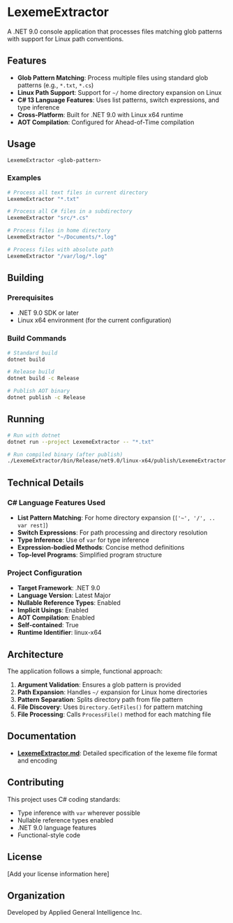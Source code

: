 # LexemeExtractor

A .NET 9.0 console application that processes files matching glob patterns with support for Linux path conventions.

## Features

- **Glob Pattern Matching**: Process multiple files using standard glob patterns (e.g., `*.txt`, `*.cs`)
- **Linux Path Support**: Support for `~/` home directory expansion on Linux
- **C# 13 Language Features**: Uses list patterns, switch expressions, and type inference
- **Cross-Platform**: Built for .NET 9.0 with Linux x64 runtime
- **AOT Compilation**: Configured for Ahead-of-Time compilation

## Usage

```bash
LexemeExtractor <glob-pattern>
```

### Examples

```bash
# Process all text files in current directory
LexemeExtractor "*.txt"

# Process all C# files in a subdirectory
LexemeExtractor "src/*.cs"

# Process files in home directory
LexemeExtractor "~/Documents/*.log"

# Process files with absolute path
LexemeExtractor "/var/log/*.log"
```

## Building

### Prerequisites

- .NET 9.0 SDK or later
- Linux x64 environment (for the current configuration)

### Build Commands

```bash
# Standard build
dotnet build

# Release build
dotnet build -c Release

# Publish AOT binary
dotnet publish -c Release
```

## Running

```bash
# Run with dotnet
dotnet run --project LexemeExtractor -- "*.txt"

# Run compiled binary (after publish)
./LexemeExtractor/bin/Release/net9.0/linux-x64/publish/LexemeExtractor "*.txt"
```

## Technical Details

### C# Language Features Used

- **List Pattern Matching**: For home directory expansion (`['~', '/', .. var rest]`)
- **Switch Expressions**: For path processing and directory resolution
- **Type Inference**: Use of `var` for type inference
- **Expression-bodied Methods**: Concise method definitions
- **Top-level Programs**: Simplified program structure

### Project Configuration

- **Target Framework**: .NET 9.0
- **Language Version**: Latest Major
- **Nullable Reference Types**: Enabled
- **Implicit Usings**: Enabled
- **AOT Compilation**: Enabled
- **Self-contained**: True
- **Runtime Identifier**: linux-x64

## Architecture

The application follows a simple, functional approach:

1. **Argument Validation**: Ensures a glob pattern is provided
2. **Path Expansion**: Handles `~/` expansion for Linux home directories
3. **Pattern Separation**: Splits directory path from file pattern
4. **File Discovery**: Uses `Directory.GetFiles()` for pattern matching
5. **File Processing**: Calls `ProcessFile()` method for each matching file

## Documentation

- **[LexemeExtractor.md](LexemeExtractor.md)**: Detailed specification of the lexeme file format and encoding

## Contributing

This project uses C# coding standards:

- Type inference with `var` wherever possible
- Nullable reference types enabled
- .NET 9.0 language features
- Functional-style code

## License

[Add your license information here]

## Organization

Developed by Applied General Intelligence Inc.
